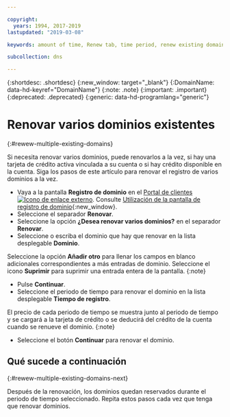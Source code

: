 ```yaml
---

copyright:
  years: 1994, 2017-2019
lastupdated: "2019-03-08"

keywords: amount of time, Renew tab, time period, renew existing domains

subcollection: dns

---
```


{:shortdesc: .shortdesc}
{:new_window: target="_blank"}
{:DomainName: data-hd-keyref="DomainName"}
{:note: .note}
{:important: .important}
{:deprecated: .deprecated}
{:generic: data-hd-programlang="generic"}

# Renovar varios dominios existentes
{:#rewew-multiple-existing-domains}

Si necesita renovar varios dominios, puede renovarlos a la vez, si hay una tarjeta de crédito activa vinculada a su cuenta o si hay crédito disponible en la cuenta. Siga los pasos de este artículo para renovar el registro de varios dominios a la vez.

* Vaya a la pantalla **Registro de dominio** en el [Portal de clientes ![Icono de enlace externo](../../icons/launch-glyph.svg "Icono de enlace externo")](https://{DomainName}/). Consulte [Utilización de la pantalla de registro de dominio](/docs/infrastructure/dns?topic=dns-how-to-use-the-domain-registration-screen){:new_window}.
* Seleccione el separador **Renovar**.
* Seleccione la opción **¿Desea renovar varios dominios?** en el separador **Renovar**.
* Seleccione o escriba el dominio que hay que renovar en la lista desplegable **Dominio**. 

Seleccione la opción **Añadir otro** para llenar los campos en blanco adicionales correspondientes a más entradas de dominio. Seleccione el icono **Suprimir** para suprimir una entrada entera de la pantalla.
{:note}
* Pulse **Continuar**.
* Seleccione el periodo de tiempo para renovar el dominio en la lista desplegable **Tiempo de registro**.

El precio de cada periodo de tiempo se muestra junto al periodo de tiempo y se cargará a la tarjeta de crédito o se deducirá del crédito de la cuenta cuando se renueve el dominio.
{:note}  

* Seleccione el botón **Continuar** para renovar el dominio.

## Qué sucede a continuación
{:#rewew-multiple-existing-domains-next}

Después de la renovación, los dominios quedan reservados durante el periodo de tiempo seleccionado. Repita estos pasos cada vez que tenga que renovar dominios.
